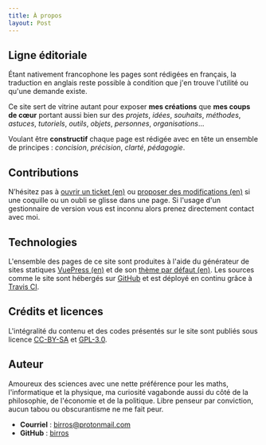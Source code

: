 ```yaml
---
title: À propos
layout: Post
---
```


## Ligne éditoriale

Étant nativement francophone les pages sont rédigées en français, la traduction
en anglais reste possible à condition que j'en trouve l'utilité ou qu'une
demande existe.

Ce site sert de vitrine autant pour exposer __mes créations__ que __mes coups
de cœur__ portant aussi bien sur des *projets*, *idées*, *souhaits*, *méthodes*,
*astuces*, *tutoriels*, *outils*, *objets*, *personnes*, *organisations*...

Voulant être __constructif__ chaque page est rédigée avec en tête un ensemble
de principes : *concision*, *précision*, *clarté*, *pédagogie*.

## Contributions

N’hésitez pas à [ouvrir un ticket (en)][1] ou
[proposer des modifications (en)][2] si une coquille ou un oubli se glisse dans
une page. Si l'usage d'un gestionnaire de version vous est inconnu alors prenez
directement contact avec moi.

## Technologies

L'ensemble des pages de ce site sont produites à l'aide du générateur de sites
statiques [VuePress (en)][3] et de son [thème par défaut (en)][4]. Les sources
comme le site sont hébergés sur [GitHub][5] et est déployé en continu grâce à
[Travis CI][6].

## Crédits et licences

L'intégralité du contenu et des codes présentés sur le site sont publiés sous
licence [CC-BY-SA][7] et [GPL-3.0][8].

## Auteur

Amoureux des sciences avec une nette préférence pour les maths, l'informatique
et la physique, ma curiosité vagabonde aussi du côté de la philosophie, de
l'économie et de la politique. Libre penseur par conviction, aucun tabou ou
obscurantisme ne me fait peur.

- __Courriel__ : [birros@protonmail.com][9]
- __GitHub__ : [birros][10]

<!-- Liens externes et références -->

[1]: https://github.com/birros/birros.github.io-sources/issues
[2]: https://github.com/birros/birros.github.io-sources/pulls
[3]: https://vuepress.vuejs.org/
[4]: https://github.com/vuejs/vuepress/tree/master/packages/%40vuepress/theme-default
[5]: https://fr.wikipedia.org/wiki/GitHub
[6]: https://fr.wikipedia.org/wiki/Travis_CI
[7]: https://creativecommons.org/licenses/by-sa/4.0/deed.fr
[8]: https://www.gnu.org/licenses/gpl-3.0.fr.html
[9]: mailto:birros@protonmail.com
[10]: https://github.com/birros
